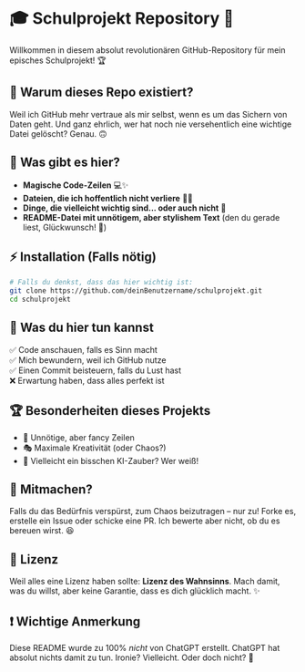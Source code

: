 # 🎓 Schulprojekt Repository 🚀

Willkommen in diesem absolut revolutionären GitHub-Repository für mein episches Schulprojekt! 🏆

## 📌 Warum dieses Repo existiert?

Weil ich GitHub mehr vertraue als mir selbst, wenn es um das Sichern von Daten geht. Und ganz ehrlich, wer hat noch nie versehentlich eine wichtige Datei gelöscht? Genau. 🙃

## 📂 Was gibt es hier?

- **Magische Code-Zeilen** 💻✨
- **Dateien, die ich hoffentlich nicht verliere** 📁😅
- **Dinge, die vielleicht wichtig sind... oder auch nicht** 🤷
- **README-Datei mit unnötigem, aber stylishem Text** (den du gerade liest, Glückwunsch! 🎉)

## ⚡ Installation (Falls nötig)

```bash
# Falls du denkst, dass das hier wichtig ist:
git clone https://github.com/deinBenutzername/schulprojekt.git
cd schulprojekt
```

## 🧐 Was du hier tun kannst

✅ Code anschauen, falls es Sinn macht\
✅ Mich bewundern, weil ich GitHub nutze\
✅ Einen Commit beisteuern, falls du Lust hast\
❌ Erwartung haben, dass alles perfekt ist

## 🏆 Besonderheiten dieses Projekts

- 🌟 Unnötige, aber fancy Zeilen
- 🎭 Maximale Kreativität (oder Chaos?)
- 🤖 Vielleicht ein bisschen KI-Zauber? Wer weiß!

## 🤝 Mitmachen?

Falls du das Bedürfnis verspürst, zum Chaos beizutragen – nur zu! Forke es, erstelle ein Issue oder schicke eine PR. Ich bewerte aber nicht, ob du es bereuen wirst. 😆

## 📜 Lizenz

Weil alles eine Lizenz haben sollte: **Lizenz des Wahnsinns**. Mach damit, was du willst, aber keine Garantie, dass es dich glücklich macht. ✨

## ❗ Wichtige Anmerkung

Diese README wurde zu 100% *nicht* von ChatGPT erstellt. ChatGPT hat absolut nichts damit zu tun. Ironie? Vielleicht. Oder doch nicht? 🤔

